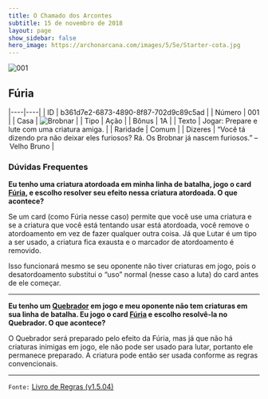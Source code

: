 ```yaml
---
title: O Chamado dos Arcontes
subtitle: 15 de novembro de 2018
layout: page
show_sidebar: false
hero_image: https://archonarcana.com/images/5/5e/Starter-cota.jpg
---
```


![001](https://cdn.keyforgegame.com/media/card_front/pt/341_001_7C854VPW72RH_pt.png)

## Fúria

|----|----|
| ID | b361d7e2-6873-4890-8f87-702d9c89c5ad |
| Número | 001 |
| Casa | ![Brobnar](https://archonarcana.com/images/thumb/e/e0/Brobnar.png/22px-Brobnar.png "Brobnar") |
| Tipo | Ação |
| Bônus | 1A |
| Texto | Jogar: Prepare e lute com uma criatura amiga. |
| Raridade | Comum |
| Dizeres | “Você tá dizendo pra não deixar eles furiosos? Rá. Os Brobnar já nascem furiosos.” – Velho Bruno |

### Dúvidas Frequentes

**Eu tenho uma criatura atordoada em minha linha de batalha, jogo
o card [Fúria](/cota/001), e escolho resolver seu efeito nessa criatura
atordoada. O que acontece?**

Se um card (como Fúria nesse caso) permite que você use uma criatura
e se a criatura que você está tentando usar está atordoada, você remove
o atordoamento em vez de fazer qualquer outra coisa. Já que Lutar é um
tipo a ser usado, a criatura fica exausta e o marcador de atordoamento
é removido.

Isso funcionará mesmo se seu oponente não tiver criaturas em jogo, pois
o desatordoamento substitui o “uso” normal (nesse caso a luta) do card
antes de ele começar.

<hr/>

**Eu tenho um [Quebrador](/cota/030) em jogo e meu oponente não
tem criaturas em sua linha de batalha. Eu jogo o card [Fúria](/cota/001) e escolho resolvê-la no Quebrador. O que acontece?**

O Quebrador será preparado pelo efeito da Fúria, mas já que não há
criaturas inimigas em jogo, ele não pode ser usado para lutar, portanto
ele permanece preparado. A criatura pode então ser usada conforme as
regras convencionais.

<hr/>

`Fonte:` [Livro de Regras (v1.5.04)](https://drive.google.com/open?id=14pM1J8ZR_4hZbGFZt-ArQdAGsHCPEQdE)
